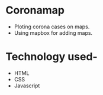 # Coronamap
 * Ploting corona cases on maps.
 * Using mapbox for adding maps.

# Technology used-
 * HTML
 * CSS
 * Javascript 
